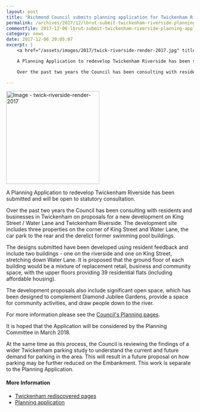 ```yaml
---
layout: post
title: "Richmond Council submits planning application for Twickenham Riverside redevelopment"
permalink: /archives/2017/12/lbrut-submit-twickenham-riverside-planning-application.html
commentfile: 2017-12-06-lbrut-submit-twickenham-riverside-planning-application
category: news
date: 2017-12-06 20:05:07
excerpt: |
    <a href="/assets/images/2017/twick-riverside-render-2017.jpg" title="Click for a larger image"><img src="/assets/images/2017/twick-riverside-render-2017-thumb.jpg" width="150" alt="Image - twick-riverside-render-2017"  class="photo right"/></a>

    A Planning Application to redevelop Twickenham Riverside has been submitted and will be open to statutory consultation.

    Over the past two years the Council has been consulting with residents and businesses in Twickenham on proposals for a new development on King Street / Water Lane and Twickenham Riverside.  The development site includes three properties on the corner of King Street and Water Lane, the car park to the rear and the derelict former swimming pool buildings.

---
```


<a href="/assets/images/2017/twick-riverside-render-2017.jpg" title="Click for a larger image"><img src="/assets/images/2017/twick-riverside-render-2017-thumb.jpg" width="250" alt="Image - twick-riverside-render-2017"  class="photo right"/></a>

A Planning Application to redevelop Twickenham Riverside has been submitted and will be open to statutory consultation.

Over the past two years the Council has been consulting with residents and businesses in Twickenham on proposals for a new development on King Street / Water Lane and Twickenham Riverside. The development site includes three properties on the corner of King Street and Water Lane, the car park to the rear and the derelict former swimming pool buildings.

The designs submitted have been developed using resident feedback and include two buildings - one on the riverside and one on King Street, stretching down Water Lane. It is proposed that the ground floor of each building would be a mixture of replacement retail, business and community space, with the upper floors providing 39 residential flats (including affordable housing).

The development proposals also include significant open space, which has been designed to complement Diamond Jubilee Gardens, provide a space for community activities, and draw people down to the river.

For more information please see the [Council's Planning pages](http://www2.richmond.gov.uk/PlanData2/Planning_CaseNo.aspx?strAppNo=P02H3AKALQE00).

It is hoped that the Application will be considered by the Planning Committee in March 2018.

At the same time as this process, the Council is reviewing the findings of a wider Twickenham parking study to understand the current and future demand for parking in the area. This will result in a future proposal on how parking may be further reduced on the Embankment. This work is separate to the Planning Application.

#### More Information

-   [Twickenham rediscovered pages](http://www.richmond.gov.uk/twickenham_rediscovered)
-   [Planning application](http://www2.richmond.gov.uk/PlanData2/Planning_CaseNo.aspx?strAppNo=P02H3AKALQE00)

